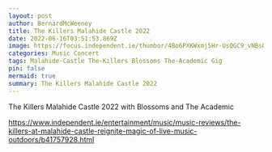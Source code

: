 ```yaml
---
layout: post
author: BernardMcWeeney
title: The Killers Malahide Castle 2022
date: 2022-06-16T03:51:53.869Z
image: https://focus.independent.ie/thumbor/4Bo6PXKWxmj5Hr-UsQGC9_vNBsQ=/3x0:2497x1662/2494x1662/prod-mh-ireland/e79ee558-c581-11ed-ad44-0210609a3fe2.jpg
categories: Music Concert
tags: Malahide-Castle The-Killers Blossoms The-Academic Gig
pin: false
mermaid: true
summary: The Killers Malahide Castle 2022
---
```

The Killers Malahide Castle 2022 with Blossoms and The Academic



https://www.independent.ie/entertainment/music/music-reviews/the-killers-at-malahide-castle-reignite-magic-of-live-music-outdoors/b41757928.html